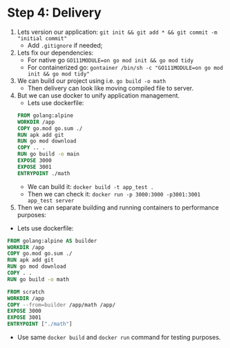 # Step 4: Delivery

1. Lets version our application: `git init && git add * && git commit -m "initial commit"`
    - Add `.gitignore` if needed;
2. Lets fix our dependencies:
    - For native go `GO111MODULE=on go mod init && go mod tidy`
    - For containerized go: `gontainer /bin/sh -c "GO111MODULE=on go mod init && go mod tidy"` 
3. We can build our project using i.e. `go build -o math`
    - Then delivery can look like moving compiled file to server. 
4. But we can use docker to unify application management.
    - Lets use dockerfile:
     ```dockerfile
     FROM golang:alpine
     WORKDIR /app
     COPY go.mod go.sum ./
     RUN apk add git
     RUN go mod download
     COPY .. .
     RUN go build -o main
     EXPOSE 3000
     EXPOSE 3001
     ENTRYPOINT ./math
     ```
   - We can build it: `docker build -t app_test .`
   - Then we can check it: `docker run -p 3000:3000 -p3001:3001 app_test server`
 5. Then we can separate building and running containers to performance purposes:
   - Lets use dockerfile:
   ```dockerfile
   FROM golang:alpine AS builder
   WORKDIR /app
   COPY go.mod go.sum ./
   RUN apk add git
   RUN go mod download
   COPY . .
   RUN go build -o math
   
   FROM scratch
   WORKDIR /app
   COPY --from=builder /app/math /app/
   EXPOSE 3000
   EXPOSE 3001
   ENTRYPOINT ["./math"]
   ```
   - Use same `docker build` and `docker run` command for testing purposes.